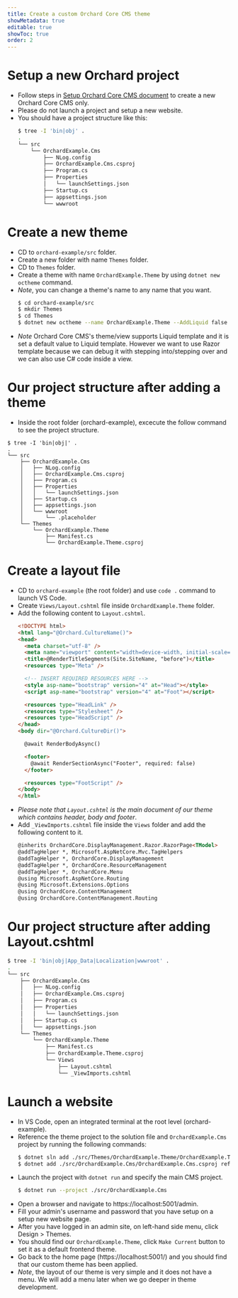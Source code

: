 ```yaml
---
title: Create a custom Orchard Core CMS theme
showMetadata: true
editable: true
showToc: true
order: 2
---
```


# Setup a new Orchard project
- Follow steps in [Setup Orchard Core CMS document](/web-frameworks/orchard-core-cms/setup-orchard-core-cms) to create a new Orchard Core CMS only.
- Please do not launch a project and setup a new website.
- You should have a project structure like this:
  ```sh
  $ tree -I 'bin|obj' .
  .
  └── src
      └── OrchardExample.Cms
          ├── NLog.config
          ├── OrchardExample.Cms.csproj
          ├── Program.cs
          ├── Properties
          │   └── launchSettings.json
          ├── Startup.cs
          ├── appsettings.json
          └── wwwroot
  ```

# Create a new theme
- CD to `orchard-example/src` folder.
- Create a new folder with name `Themes` folder.
- CD to `Themes` folder.
- Create a theme with name `OrchardExample.Theme` by using `dotnet new octheme` command.
- *Note*, you can change a theme's name to any name that you want.
  ```sh
  $ cd orchard-example/src
  $ mkdir Themes
  $ cd Themes
  $ dotnet new octheme --name OrchardExample.Theme --AddLiquid false
  ```
- *Note* Orchard Core CMS's theme/view supports Liquid template and it is set a default value to Liquid template.
  However we want to use Razor template because we can debug it with stepping into/stepping over and we can also use C# code inside a view.

# Our project structure after adding a theme
- Inside the root folder (orchard-example), excecute the follow command to see the project structure.
```
$ tree -I 'bin|obj|' .
.
└── src
    ├── OrchardExample.Cms
    │   ├── NLog.config
    │   ├── OrchardExample.Cms.csproj
    │   ├── Program.cs
    │   ├── Properties
    │   │   └── launchSettings.json
    │   ├── Startup.cs
    │   ├── appsettings.json
    │   └── wwwroot
    │       └── .placeholder
    └── Themes
        └── OrchardExample.Theme
            ├── Manifest.cs
            └── OrchardExample.Theme.csproj
```

# Create a layout file
- CD to `orchard-example` (the root folder) and use `code .` command to launch VS Code.
- Create `Views/Layout.cshtml` file inside `OrchardExample.Theme` folder.
- Add the following content to `Layout.cshtml`.
  ```html
  <!DOCTYPE html>
  <html lang="@Orchard.CultureName()">
  <head>
    <meta charset="utf-8" />
    <meta name="viewport" content="width=device-width, initial-scale=1.0" />
    <title>@RenderTitleSegments(Site.SiteName, "before")</title>
    <resources type="Meta" />

    <!-- INSERT REQUIRED RESOURCES HERE -->
    <style asp-name="bootstrap" version="4" at="Head"></style>
    <script asp-name="bootstrap" version="4" at="Foot"></script>

    <resources type="HeadLink" />
    <resources type="Stylesheet" />
    <resources type="HeadScript" />
  </head>
  <body dir="@Orchard.CultureDir()">

    @await RenderBodyAsync()

    <footer>
      @await RenderSectionAsync("Footer", required: false)
    </footer>

    <resources type="FootScript" />
  </body>
  </html>
  ```
- *Please note that `Layout.cshtml` is the main document of our theme which contains header, body and footer*.
- Add `_ViewImports.cshtml` file inside the `Views` folder and add the following content to it.
  ```html
  @inherits OrchardCore.DisplayManagement.Razor.RazorPage<TModel>
  @addTagHelper *, Microsoft.AspNetCore.Mvc.TagHelpers
  @addTagHelper *, OrchardCore.DisplayManagement
  @addTagHelper *, OrchardCore.ResourceManagement
  @addTagHelper *, OrchardCore.Menu
  @using Microsoft.AspNetCore.Routing
  @using Microsoft.Extensions.Options
  @using OrchardCore.ContentManagement
  @using OrchardCore.ContentManagement.Routing
  ```

# Our project structure after adding Layout.cshtml
```sh
$ tree -I 'bin|obj|App_Data|Localization|wwwroot' .
.
└── src
    ├── OrchardExample.Cms
    │   ├── NLog.config
    │   ├── OrchardExample.Cms.csproj
    │   ├── Program.cs
    │   ├── Properties
    │   │   └── launchSettings.json
    │   ├── Startup.cs
    │   └── appsettings.json
    └── Themes
        └── OrchardExample.Theme
            ├── Manifest.cs
            ├── OrchardExample.Theme.csproj
            └── Views
                ├── Layout.cshtml
                └── _ViewImports.cshtml
```

# Launch a website
- In VS Code, open an integrated terminal at the root level (orchard-example).
- Reference the theme project to the solution file and `OrchardExample.Cms` project by running the following commands:
  ```sh
  $ dotnet sln add ./src/Themes/OrchardExample.Theme/OrchardExample.Theme.csproj
  $ dotnet add ./src/OrchardExample.Cms/OrchardExample.Cms.csproj reference ./src/Themes/OrchardExample.Theme/OrchardExample.Theme.csproj

  ```
- Launch the project with `dotnet run` and specify the main CMS project.
  ```sh
  $ dotnet run --project ./src/OrchardExample.Cms
  ```
- Open a browser and navigate to https://localhost:5001/admin.
- Fill your admin's username and password that you have setup on a setup new website page.
- After you have logged in an admin site, on left-hand side menu, click Design > Themes.
- You should find our `OrchardExample.Theme`, click `Make Current` button to set it as a default frontend theme.
- Go back to the home page (https://localhost:5001/) and you should find that our custom theme has been applied.
- *Note*, the layout of our theme is very simple and it does not have a menu. We will add a menu later when we go deeper in theme development.
